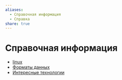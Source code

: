 ```yaml
---
aliases:
  - Справочная информация
  - Справка
share: true
---
```


# Справочная информация
- [linux](projects/info/Linux/linux.md)
- [Форматы данных](projects/info/dataFormat/formData.md)
- [Интересные технологии](projects/info/tech.md)